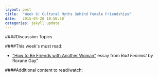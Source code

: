 ```yaml
---
layout: post
title:  "Week 8: Cultural Myths Behind Female Friendships"
date:   2015-04-20 10:56:58
categories: jekyll update
---
```

####Discussion Topics
####This week's must read:

* ["How to Be Friends with Another Woman"](http://www.amazon.com/Bad-Feminist-Essays-Roxane-Gay/dp/0062282719) essay from *Bad Feminist* by Roxane Gay"


####Additional content to read/watch: